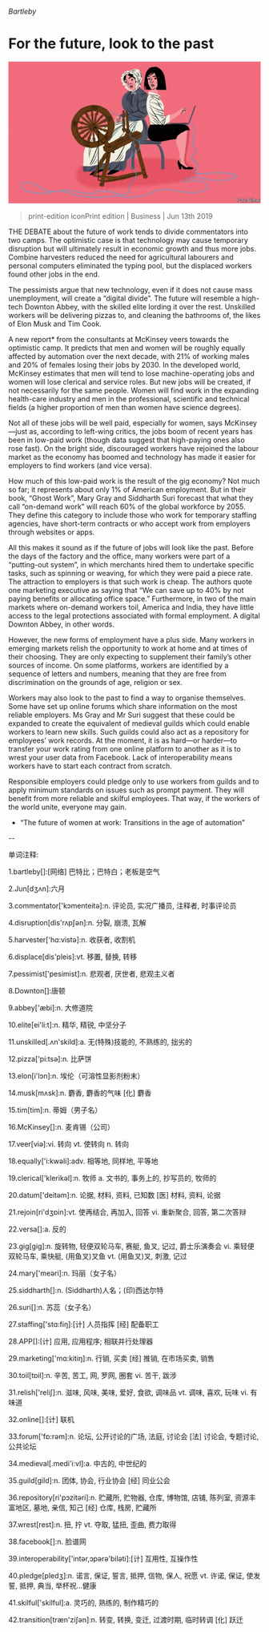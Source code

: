 ###### Bartleby

# For the future, look to the past 

![image](images/20190615_wbd001.jpg) 

> print-edition iconPrint edition | Business | Jun 13th 2019 

THE DEBATE about the future of work tends to divide commentators into two camps. The optimistic case is that technology may cause temporary disruption but will ultimately result in economic growth and thus more jobs. Combine harvesters reduced the need for agricultural labourers and personal computers eliminated the typing pool, but the displaced workers found other jobs in the end. 

The pessimists argue that new technology, even if it does not cause mass unemployment, will create a “digital divide”. The future will resemble a high-tech Downton Abbey, with the skilled elite lording it over the rest. Unskilled workers will be delivering pizzas to, and cleaning the bathrooms of, the likes of Elon Musk and Tim Cook. 

A new report* from the consultants at McKinsey veers towards the optimistic camp. It predicts that men and women will be roughly equally affected by automation over the next decade, with 21% of working males and 20% of females losing their jobs by 2030. In the developed world, McKinsey estimates that men will tend to lose machine-operating jobs and women will lose clerical and service roles. But new jobs will be created, if not necessarily for the same people. Women will find work in the expanding health-care industry and men in the professional, scientific and technical fields (a higher proportion of men than women have science degrees). 

Not all of these jobs will be well paid, especially for women, says McKinsey—just as, according to left-wing critics, the jobs boom of recent years has been in low-paid work (though data suggest that high-paying ones also rose fast). On the bright side, discouraged workers have rejoined the labour market as the economy has boomed and technology has made it easier for employers to find workers (and vice versa). 

How much of this low-paid work is the result of the gig economy? Not much so far; it represents about only 1% of American employment. But in their book, “Ghost Work”, Mary Gray and Siddharth Suri forecast that what they call “on-demand work” will reach 60% of the global workforce by 2055. They define this category to include those who work for temporary staffing agencies, have short-term contracts or who accept work from employers through websites or apps. 

All this makes it sound as if the future of jobs will look like the past. Before the days of the factory and the office, many workers were part of a “putting-out system”, in which merchants hired them to undertake specific tasks, such as spinning or weaving, for which they were paid a piece rate. The attraction to employers is that such work is cheap. The authors quote one marketing executive as saying that “We can save up to 40% by not paying benefits or allocating office space.” Furthermore, in two of the main markets where on-demand workers toil, America and India, they have little access to the legal protections associated with formal employment. A digital Downton Abbey, in other words. 

However, the new forms of employment have a plus side. Many workers in emerging markets relish the opportunity to work at home and at times of their choosing. They are only expecting to supplement their family’s other sources of income. On some platforms, workers are identified by a sequence of letters and numbers, meaning that they are free from discrimination on the grounds of age, religion or sex. 

Workers may also look to the past to find a way to organise themselves. Some have set up online forums which share information on the most reliable employers. Ms Gray and Mr Suri suggest that these could be expanded to create the equivalent of medieval guilds which could enable workers to learn new skills. Such guilds could also act as a repository for employees’ work records. At the moment, it is as hard—or harder—to transfer your work rating from one online platform to another as it is to wrest your user data from Facebook. Lack of interoperability means workers have to start each contract from scratch. 

Responsible employers could pledge only to use workers from guilds and to apply minimum standards on issues such as prompt payment. They will benefit from more reliable and skilful employees. That way, if the workers of the world unite, everyone may gain. 

* “The future of women at work: Transitions in the age of automation” 

-- 

 单词注释:

1.bartleby[]:[网络] 巴特比；巴特白；老板是空气 

2.Jun[dʒʌn]:六月 

3.commentator['kɔmenteitә]:n. 评论员, 实况广播员, 注释者, 时事评论员 

4.disruption[dis'rʌpʃәn]:n. 分裂, 崩溃, 瓦解 

5.harvester['hɑ:vistә]:n. 收获者, 收割机 

6.displace[dis'pleis]:vt. 移置, 替换, 转移 

7.pessimist['pesimist]:n. 悲观者, 厌世者, 悲观主义者 

8.Downton[]:唐顿 

9.abbey['æbi]:n. 大修道院 

10.elite[ei'li:t]:n. 精华, 精锐, 中坚分子 

11.unskilled[.ʌn'skild]:a. 无(特殊)技能的, 不熟练的, 拙劣的 

12.pizza['pi:tsә]:n. 比萨饼 

13.elon[i'lɔn]:n. 埃伦（可溶性显影剂粉末） 

14.musk[mʌsk]:n. 麝香, 麝香的气味 [化] 麝香 

15.tim[tim]:n. 蒂姆（男子名） 

16.McKinsey[]:n. 麦肯锡（公司） 

17.veer[viә]:vi. 转向 vt. 使转向 n. 转向 

18.equally['i:kwәli]:adv. 相等地, 同样地, 平等地 

19.clerical['klerikәl]:n. 牧师 a. 文书的, 事务上的, 抄写员的, 牧师的 

20.datum['deitәm]:n. 论据, 材料, 资料, 已知数 [医] 材料, 资料, 论据 

21.rejoin[ri'dʒɒin]:vt. 使再结合, 再加入, 回答 vi. 重新聚合, 回答, 第二次答辩 

22.versa[]:a. 反的 

23.gig[gig]:n. 旋转物, 轻便双轮马车, 赛艇, 鱼叉, 记过, 爵士乐演奏会 vi. 乘轻便双轮马车, 乘快艇, (用鱼叉)叉鱼 vt. (用鱼叉)叉, 刺激, 记过 

24.mary['meәri]:n. 玛丽（女子名） 

25.siddharth[]:n. (Siddharth)人名；(印)西达尔特 

26.suri[]:n. 苏蕊（女子名） 

27.staffing['stɑ:fiŋ]:[计] 人员指挥 [经] 配备职工 

28.APP[]:[计] 应用, 应用程序; 相联并行处理器 

29.marketing['mɑ:kitiŋ]:n. 行销, 买卖 [经] 推销, 在市场买卖, 销售 

30.toil[tɒil]:n. 辛苦, 苦工, 网, 罗网, 圈套 vi. 苦干, 跋涉 

31.relish['reliʃ]:n. 滋味, 风味, 美味, 爱好, 食欲, 调味品 vt. 调味, 喜欢, 玩味 vi. 有味道 

32.online[]:[计] 联机 

33.forum['fɒ:rәm]:n. 论坛, 公开讨论的广场, 法庭, 讨论会 [法] 讨论会, 专题讨论, 公共论坛 

34.medieval[.medi'i:vl]:a. 中古的, 中世纪的 

35.guild[gild]:n. 团体, 协会, 行业协会 [经] 同业公会 

36.repository[ri'pɔzitәri]:n. 贮藏所, 贮物器, 仓库, 博物馆, 店铺, 陈列室, 资源丰富地区, 墓地, 亲信, 知己 [经] 仓库, 栈房, 贮藏所 

37.wrest[rest]:n. 扭, 拧 vt. 夺取, 猛扭, 歪曲, 费力取得 

38.facebook[]:n. 脸谱网 

39.interoperability['intәr,ɔpərә'bilәti]:[计] 互用性, 互操作性 

40.pledge[pledʒ]:n. 诺言, 保证, 誓言, 抵押, 信物, 保人, 祝愿 vt. 许诺, 保证, 使发誓, 抵押, 典当, 举杯祝...健康 

41.skilful['skilful]:a. 灵巧的, 熟练的, 制作精巧的 

42.transition[træn'ziʃәn]:n. 转变, 转换, 变迁, 过渡时期, 临时转调 [化] 跃迁 

